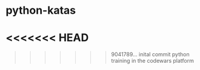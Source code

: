 # python-katas
<<<<<<< HEAD
=======

>>>>>>> 9041789... inital commit
python training in the codewars platform
